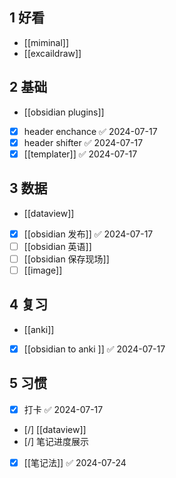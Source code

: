 ## 1	好看

- [[miminal]]  
- [[excaildraw]]

## 2	基础
- [[obsidian plugins]]
- [x] header enchance ✅ 2024-07-17
- [x] header shifter ✅ 2024-07-17
- [x] [[templater]] ✅ 2024-07-17

## 3	数据

- [[dataview]] 
- [x] [[obsidian 发布]] ✅ 2024-07-17
- [ ] [[obsidian 英语]]
- [ ] [[obsidian 保存现场]]
- [ ] [[image]]

## 4	复习 
- [[anki]]
- [x] [[obsidian to anki ]] ✅ 2024-07-17


## 5	习惯

- [x] 打卡 ✅ 2024-07-17
- [/] [[dataview]]
- [/] 笔记进度展示
- [x] [[笔记法]] ✅ 2024-07-24